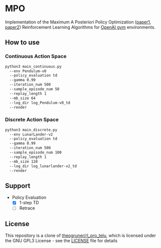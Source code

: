 # MPO

Implementation of the Maximum A Posteriori Policy Optimization
([paper1](https://arxiv.org/abs/1806.06920),
[paper2](https://arxiv.org/abs/1812.02256.pdf))
Reinforcement Learning Algorithms for [OpenAI gym](https://github.com/openai/gym) environments.

## How to use

### Continuous Action Space

```bash
python3 main_continuous.py
  --env Pendulum-v0
  --policy_evaluation td
  --gamma 0.99
  --iteration_num 500
  --sample_episode_num 50
  --replay_length 1
  --mb_size 64
  --log_dir log_Pendulum-v0_td
  --render
```

### Discrete Action Space

```bash
python3 main_discrete.py
  --env LunarLander-v2
  --policy_evaluation td
  --gamma 0.99
  --iteration_num 500
  --sample_episode_num 100
  --replay_length 1
  --mb_size 128
  --log_dir log_lunarlander-v2_td
  --render
```

## Support

* Policy Evaluation
    - [x] 1-step TD
    - [ ] Retrace

## License

This repository is a clone of [theogruner/rl_pro_telu](https://github.com/theogruner/rl_pro_telu),
which is licensed under the GNU GPL3 License - see the [LICENSE](LICENSE) file for details
